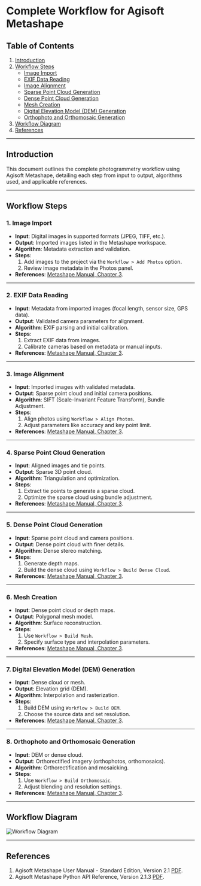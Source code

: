 # Complete Workflow for Agisoft Metashape

## Table of Contents
1. [Introduction](#introduction)
2. [Workflow Steps](#workflow-steps)
   - [Image Import](#1-image-import)
   - [EXIF Data Reading](#2-exif-data-reading)
   - [Image Alignment](#3-image-alignment)
   - [Sparse Point Cloud Generation](#4-sparse-point-cloud-generation)
   - [Dense Point Cloud Generation](#5-dense-point-cloud-generation)
   - [Mesh Creation](#6-mesh-creation)
   - [Digital Elevation Model (DEM) Generation](#7-digital-elevation-model-dem-generation)
   - [Orthophoto and Orthomosaic Generation](#8-orthophoto-and-orthomosaic-generation)
3. [Workflow Diagram](#workflow-diagram)
4. [References](#references)

---

## Introduction

This document outlines the complete photogrammetry workflow using Agisoft Metashape, detailing each step from input to output, algorithms used, and applicable references.

---

## Workflow Steps

### 1. Image Import
- **Input**: Digital images in supported formats (JPEG, TIFF, etc.).
- **Output**: Imported images listed in the Metashape workspace.
- **Algorithm**: Metadata extraction and validation.
- **Steps**:
  1. Add images to the project via the `Workflow > Add Photos` option.
  2. Review image metadata in the Photos panel.
- **References**: [Metashape Manual, Chapter 3](13).

---

### 2. EXIF Data Reading
- **Input**: Metadata from imported images (focal length, sensor size, GPS data).
- **Output**: Validated camera parameters for alignment.
- **Algorithm**: EXIF parsing and initial calibration.
- **Steps**:
  1. Extract EXIF data from images.
  2. Calibrate cameras based on metadata or manual inputs.
- **References**: [Metashape Manual, Chapter 3](13).

---

### 3. Image Alignment
- **Input**: Imported images with validated metadata.
- **Output**: Sparse point cloud and initial camera positions.
- **Algorithm**: SIFT (Scale-Invariant Feature Transform), Bundle Adjustment.
- **Steps**:
  1. Align photos using `Workflow > Align Photos`.
  2. Adjust parameters like accuracy and key point limit.
- **References**: [Metashape Manual, Chapter 3](13).

---

### 4. Sparse Point Cloud Generation
- **Input**: Aligned images and tie points.
- **Output**: Sparse 3D point cloud.
- **Algorithm**: Triangulation and optimization.
- **Steps**:
  1. Extract tie points to generate a sparse cloud.
  2. Optimize the sparse cloud using bundle adjustment.
- **References**: [Metashape Manual, Chapter 3](13).

---

### 5. Dense Point Cloud Generation
- **Input**: Sparse point cloud and camera positions.
- **Output**: Dense point cloud with finer details.
- **Algorithm**: Dense stereo matching.
- **Steps**:
  1. Generate depth maps.
  2. Build the dense cloud using `Workflow > Build Dense Cloud`.
- **References**: [Metashape Manual, Chapter 3](13).

---

### 6. Mesh Creation
- **Input**: Dense point cloud or depth maps.
- **Output**: Polygonal mesh model.
- **Algorithm**: Surface reconstruction.
- **Steps**:
  1. Use `Workflow > Build Mesh`.
  2. Specify surface type and interpolation parameters.
- **References**: [Metashape Manual, Chapter 3](13).

---

### 7. Digital Elevation Model (DEM) Generation
- **Input**: Dense cloud or mesh.
- **Output**: Elevation grid (DEM).
- **Algorithm**: Interpolation and rasterization.
- **Steps**:
  1. Build DEM using `Workflow > Build DEM`.
  2. Choose the source data and set resolution.
- **References**: [Metashape Manual, Chapter 3](13).

---

### 8. Orthophoto and Orthomosaic Generation
- **Input**: DEM or dense cloud.
- **Output**: Orthorectified imagery (orthophotos, orthomosaics).
- **Algorithm**: Orthorectification and mosaicking.
- **Steps**:
  1. Use `Workflow > Build Orthomosaic`.
  2. Adjust blending and resolution settings.
- **References**: [Metashape Manual, Chapter 3](13).

---

## Workflow Diagram

![Workflow Diagram](photogrammetry_workflow.png)

---

## References
1. Agisoft Metashape User Manual - Standard Edition, Version 2.1 [PDF](13).
2. Agisoft Metashape Python API Reference, Version 2.1.3 [PDF](12).


